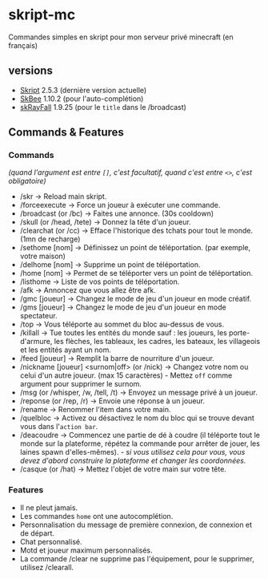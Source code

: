 # skript-mc
Commandes simples en skript pour mon serveur privé minecraft (en français)

## versions
- [Skript](https://github.com/SkriptLang/Skript) 2.5.3 (dernière version actuelle)
- [SkBee](https://github.com/ShaneBeee/SkBee) 1.10.2 (pour l'auto-complétion)
- [skRayFall](https://dev.bukkit.org/projects/skrayfall) 1.9.25 (pour le `title` dans le /broadcast)

## Commands & Features
### Commands
*(quand l'argument est entre `[]`, c'est facultatif, quand c'est entre `<>`, c'est obligatoire)*
- /skr -> Reload main skript.
- /forceexecute <joueur> <commande> -> Force un joueur à exécuter une commande.
- /broadcast <message> (or /bc) -> Faites une annonce. (30s cooldown)
- /skull <joueur> (or /head, /tete) -> Donnez la tête d'un joueur.
- /clearchat (or /cc) -> Efface l'historique des tchats pour tout le monde. (1mn de recharge)
- /sethome [nom] -> Définissez un point de téléportation. (par exemple, votre maison)
- /delhome [nom] -> Supprime un point de téléportation.
- /home [nom] -> Permet de se téléporter vers un point de téléportation.
- /listhome -> Liste de vos points de téléportation.
- /afk -> Annoncez que vous allez être afk.
- /gmc [joueur] -> Changez le mode de jeu d'un joueur en mode créatif.
- /gms [joueur] -> Changez le mode de jeu d'un joueur en mode spectateur.
- /top -> Vous téléporte au sommet du bloc au-dessus de vous.
- /killall -> Tue toutes les entités du monde sauf : les joueurs, les porte-d'armure, les flèches, les tableaux, les cadres, les bateaux, les villageois et les entités ayant un nom.
- /feed [joueur] -> Remplit la barre de nourriture d'un joueur.
- /nickname [joueur] <surnom|off> (or /nick) -> Changez votre nom ou celui d'un autre joueur. (max 15 caractères) - Mettez `off` comme argument pour supprimer le surnom.
- /msg <joueur> <message> (or /whisper, /w, /tell, /t) -> Envoyez un message privé à un joueur.
- /reponse <message> (or /rep, /r) -> Envoie une réponse à un joueur.
- /rename <nom> -> Renommer l'item dans votre main.
- /quelbloc -> Activez ou désactivez le nom du bloc qui se trouve devant vous dans l'`action bar`.
- /deacoudre -> Commencez une partie de dé à coudre (il téléporte tout le monde sur la plateforme, répétez la commande pour arrêter de jouer, les laines spawn d'elles-mêmes). - *si vous utilisez cela pour vous, vous devez d'abord construire la plateforme et changer les coordonnées.*
- /casque (or /hat) -> Mettez l'objet de votre main sur votre tête.
### Features
- Il ne pleut jamais.
- Les commandes `home` ont une autocomplétion.
- Personnalisation du message de première connexion, de connexion et de départ.
- Chat personnalisé.
- Motd et joueur maximum personnalisés.
- La commande /clear ne supprime pas l'équipement, pour le supprimer, utilisez /clearall.
